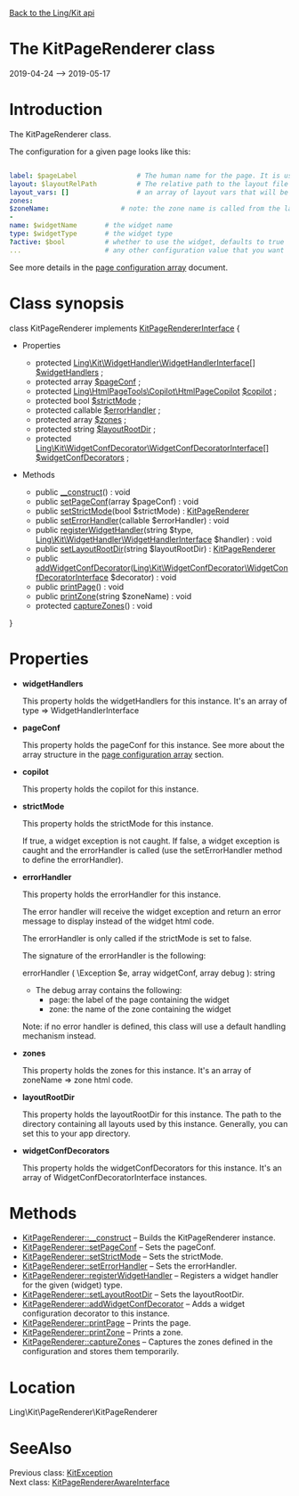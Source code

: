 [Back to the Ling/Kit api](https://github.com/lingtalfi/Kit/blob/master/doc/api/Ling/Kit.md)



The KitPageRenderer class
================
2019-04-24 --> 2019-05-17






Introduction
============

The KitPageRenderer class.


The configuration for a given page looks like this:

```yaml

label: $pageLabel               # The human name for the page. It is used in error messages.
layout: $layoutRelPath          # The relative path to the layout file for this page. The path is relative to a root which shall be defined in the general configuration of kit.
layout_vars: []                 # an array of layout vars that will be accessible to the layout (a layout might be configured to some degree by such variables, depending on the layout)
zones:
$zoneName:                  # note: the zone name is called from the layout file
-
name: $widgetName       # the widget name
type: $widgetType       # the widget type
?active: $bool          # whether to use the widget, defaults to true
...                     # any other configuration value that you want

```


See more details in the [page configuration array](https://github.com/lingtalfi/Kit/blob/master/README.md#the-kit-configuration-array) document.



Class synopsis
==============


class <span class="pl-k">KitPageRenderer</span> implements [KitPageRendererInterface](https://github.com/lingtalfi/Kit/blob/master/doc/api/Ling/Kit/PageRenderer/KitPageRendererInterface.md) {

- Properties
    - protected [Ling\Kit\WidgetHandler\WidgetHandlerInterface[]](https://github.com/lingtalfi/Kit/blob/master/doc/api/Ling/Kit/WidgetHandler/WidgetHandlerInterface.md) [$widgetHandlers](#property-widgetHandlers) ;
    - protected array [$pageConf](#property-pageConf) ;
    - protected [Ling\HtmlPageTools\Copilot\HtmlPageCopilot](https://github.com/lingtalfi/HtmlPageTools/blob/master/doc/api/Ling/HtmlPageTools/Copilot/HtmlPageCopilot.md) [$copilot](#property-copilot) ;
    - protected bool [$strictMode](#property-strictMode) ;
    - protected callable [$errorHandler](#property-errorHandler) ;
    - protected array [$zones](#property-zones) ;
    - protected string [$layoutRootDir](#property-layoutRootDir) ;
    - protected [Ling\Kit\WidgetConfDecorator\WidgetConfDecoratorInterface[]](https://github.com/lingtalfi/Kit/blob/master/doc/api/Ling/Kit/WidgetConfDecorator/WidgetConfDecoratorInterface.md) [$widgetConfDecorators](#property-widgetConfDecorators) ;

- Methods
    - public [__construct](https://github.com/lingtalfi/Kit/blob/master/doc/api/Ling/Kit/PageRenderer/KitPageRenderer/__construct.md)() : void
    - public [setPageConf](https://github.com/lingtalfi/Kit/blob/master/doc/api/Ling/Kit/PageRenderer/KitPageRenderer/setPageConf.md)(array $pageConf) : void
    - public [setStrictMode](https://github.com/lingtalfi/Kit/blob/master/doc/api/Ling/Kit/PageRenderer/KitPageRenderer/setStrictMode.md)(bool $strictMode) : [KitPageRenderer](https://github.com/lingtalfi/Kit/blob/master/doc/api/Ling/Kit/PageRenderer/KitPageRenderer.md)
    - public [setErrorHandler](https://github.com/lingtalfi/Kit/blob/master/doc/api/Ling/Kit/PageRenderer/KitPageRenderer/setErrorHandler.md)(callable $errorHandler) : void
    - public [registerWidgetHandler](https://github.com/lingtalfi/Kit/blob/master/doc/api/Ling/Kit/PageRenderer/KitPageRenderer/registerWidgetHandler.md)(string $type, [Ling\Kit\WidgetHandler\WidgetHandlerInterface](https://github.com/lingtalfi/Kit/blob/master/doc/api/Ling/Kit/WidgetHandler/WidgetHandlerInterface.md) $handler) : void
    - public [setLayoutRootDir](https://github.com/lingtalfi/Kit/blob/master/doc/api/Ling/Kit/PageRenderer/KitPageRenderer/setLayoutRootDir.md)(string $layoutRootDir) : [KitPageRenderer](https://github.com/lingtalfi/Kit/blob/master/doc/api/Ling/Kit/PageRenderer/KitPageRenderer.md)
    - public [addWidgetConfDecorator](https://github.com/lingtalfi/Kit/blob/master/doc/api/Ling/Kit/PageRenderer/KitPageRenderer/addWidgetConfDecorator.md)([Ling\Kit\WidgetConfDecorator\WidgetConfDecoratorInterface](https://github.com/lingtalfi/Kit/blob/master/doc/api/Ling/Kit/WidgetConfDecorator/WidgetConfDecoratorInterface.md) $decorator) : void
    - public [printPage](https://github.com/lingtalfi/Kit/blob/master/doc/api/Ling/Kit/PageRenderer/KitPageRenderer/printPage.md)() : void
    - public [printZone](https://github.com/lingtalfi/Kit/blob/master/doc/api/Ling/Kit/PageRenderer/KitPageRenderer/printZone.md)(string $zoneName) : void
    - protected [captureZones](https://github.com/lingtalfi/Kit/blob/master/doc/api/Ling/Kit/PageRenderer/KitPageRenderer/captureZones.md)() : void

}




Properties
=============

- <span id="property-widgetHandlers"><b>widgetHandlers</b></span>

    This property holds the widgetHandlers for this instance.
    It's an array of type => WidgetHandlerInterface
    
    

- <span id="property-pageConf"><b>pageConf</b></span>

    This property holds the pageConf for this instance.
    See more about the array structure in the [page configuration array](https://github.com/lingtalfi/Kit/blob/master/README.md#the-kit-configuration-array) section.
    
    

- <span id="property-copilot"><b>copilot</b></span>

    This property holds the copilot for this instance.
    
    

- <span id="property-strictMode"><b>strictMode</b></span>

    This property holds the strictMode for this instance.
    
    If true, a widget exception is not caught.
    If false, a widget exception is caught and the errorHandler is called (use the setErrorHandler method
    to define the errorHandler).
    
    

- <span id="property-errorHandler"><b>errorHandler</b></span>

    This property holds the errorHandler for this instance.
    
    The error handler will receive the widget exception and return an error message to display
    instead of the widget html code.
    
    The errorHandler is only called if the strictMode is set to false.
    
    The signature of the errorHandler is the following:
    
    
    
    errorHandler ( \Exception $e, array widgetConf, array debug  ): string
    
    - The debug array contains the following:
         - page: the label of the page containing the widget
         - zone: the name of the zone containing the widget
    
    
    Note: if no error handler is defined, this class will use a default handling mechanism instead.
    
    

- <span id="property-zones"><b>zones</b></span>

    This property holds the zones for this instance.
    It's an array of zoneName => zone html code.
    
    

- <span id="property-layoutRootDir"><b>layoutRootDir</b></span>

    This property holds the layoutRootDir for this instance.
    The path to the directory containing all layouts used by this instance.
    Generally, you can set this to your app directory.
    
    

- <span id="property-widgetConfDecorators"><b>widgetConfDecorators</b></span>

    This property holds the widgetConfDecorators for this instance.
    It's an array of WidgetConfDecoratorInterface instances.
    
    



Methods
==============

- [KitPageRenderer::__construct](https://github.com/lingtalfi/Kit/blob/master/doc/api/Ling/Kit/PageRenderer/KitPageRenderer/__construct.md) &ndash; Builds the KitPageRenderer instance.
- [KitPageRenderer::setPageConf](https://github.com/lingtalfi/Kit/blob/master/doc/api/Ling/Kit/PageRenderer/KitPageRenderer/setPageConf.md) &ndash; Sets the pageConf.
- [KitPageRenderer::setStrictMode](https://github.com/lingtalfi/Kit/blob/master/doc/api/Ling/Kit/PageRenderer/KitPageRenderer/setStrictMode.md) &ndash; Sets the strictMode.
- [KitPageRenderer::setErrorHandler](https://github.com/lingtalfi/Kit/blob/master/doc/api/Ling/Kit/PageRenderer/KitPageRenderer/setErrorHandler.md) &ndash; Sets the errorHandler.
- [KitPageRenderer::registerWidgetHandler](https://github.com/lingtalfi/Kit/blob/master/doc/api/Ling/Kit/PageRenderer/KitPageRenderer/registerWidgetHandler.md) &ndash; Registers a widget handler for the given (widget) type.
- [KitPageRenderer::setLayoutRootDir](https://github.com/lingtalfi/Kit/blob/master/doc/api/Ling/Kit/PageRenderer/KitPageRenderer/setLayoutRootDir.md) &ndash; Sets the layoutRootDir.
- [KitPageRenderer::addWidgetConfDecorator](https://github.com/lingtalfi/Kit/blob/master/doc/api/Ling/Kit/PageRenderer/KitPageRenderer/addWidgetConfDecorator.md) &ndash; Adds a widget configuration decorator to this instance.
- [KitPageRenderer::printPage](https://github.com/lingtalfi/Kit/blob/master/doc/api/Ling/Kit/PageRenderer/KitPageRenderer/printPage.md) &ndash; Prints the page.
- [KitPageRenderer::printZone](https://github.com/lingtalfi/Kit/blob/master/doc/api/Ling/Kit/PageRenderer/KitPageRenderer/printZone.md) &ndash; Prints a zone.
- [KitPageRenderer::captureZones](https://github.com/lingtalfi/Kit/blob/master/doc/api/Ling/Kit/PageRenderer/KitPageRenderer/captureZones.md) &ndash; Captures the zones defined in the configuration and stores them temporarily.





Location
=============
Ling\Kit\PageRenderer\KitPageRenderer


SeeAlso
==============
Previous class: [KitException](https://github.com/lingtalfi/Kit/blob/master/doc/api/Ling/Kit/Exception/KitException.md)<br>Next class: [KitPageRendererAwareInterface](https://github.com/lingtalfi/Kit/blob/master/doc/api/Ling/Kit/PageRenderer/KitPageRendererAwareInterface.md)<br>
